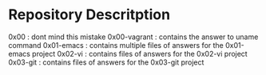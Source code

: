 # Repository Descritption 

  0x00 : dont mind this mistake
  0x00-vagrant : contains the answer to uname command
  0x01-emacs : contains multiple files of answers for the 0x01-emacs project
  0x02-vi : contains files of answers for the 0x02-vi project
  0x03-git : contains files of answers for the 0x03-git project

